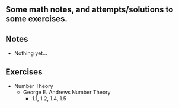 ## Some math notes, and attempts/solutions to some exercises.

## Notes
- Nothing yet...

## Exercises
- Number Theory
    - George E. Andrews Number Theory
        - 1.1, 1.2, 1.4, 1.5
